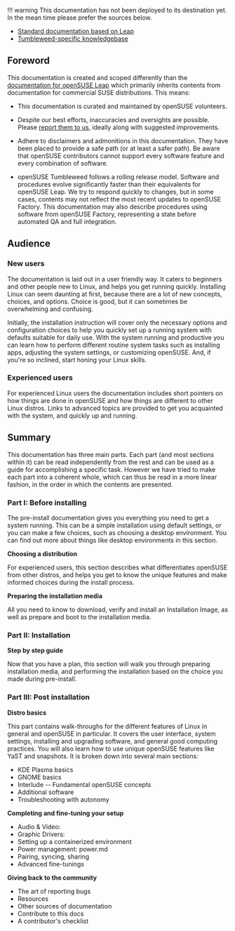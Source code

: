!!! warning
    This documentation has not been deployed to its destination yet. In the mean time please prefer the sources below.

* [Standard documentation based on Leap](https://doc.opensuse.org/)
* [Tumbleweed-specific knowledgebase](https://en.opensuse.org/Portal:Tumbleweed)

## Foreword

This documentation is created and scoped differently than the [documentation for openSUSE Leap](https://doc.opensuse.org/#opensuse-leap-153) which primarily inherits contents from documentation for commercial SUSE distributions. This means:

* This documentation is curated and maintained by openSUSE volunteers.

* Despite our best efforts, inaccuracies and oversights are possible. Please [report them to us](https://github.com/openSUSE/openSUSE-docs-revamped-temp/issues), ideally along with suggested improvements.

* Adhere to disclaimers and admonitions in this documentation. They have been placed to provide a safe path (or at least a safer path). Be aware that openSUSE contributors cannot support every software feature and every combination of software.

* openSUSE Tumbleweed follows a rolling release model. Software and procedures evolve significantly faster than their equivalents for openSUSE Leap. We try to respond quickly to changes, but in some cases, contents may not reflect the most recent updates to openSUSE Factory.
This documentation may also describe procedures using software from openSUSE Factory, representing a state before automated QA and full integration.


## Audience
### New users
The documentation is laid out in a user friendly way. It caters to beginners and other people new to Linux, and helps you get running quickly. Installing Linux can seem daunting at first, because there are a lot of new concepts, choices, and options. Choice is good, but it can sometimes be overwhelming and confusing.

Initially, the installation instruction will cover only the necessary options and configuration choices to help you quickly set up a running system with defaults suitable for daily use. With the system running and productive you can learn how to perform different routine system tasks such as installing apps, adjusting the system settings, or customizing openSUSE. And, if you're so inclined, start honing your Linux skills.

### Experienced users
For experienced Linux users the documentation includes short pointers on how things are done in
openSUSE and how things are different to other Linux distros. Links to advanced topics are provided to get you acquainted with the system, and quickly up and running.

## Summary
This documentation has three main parts. Each part (and most sections within it) can be read independently from the rest and can be used as a guide for accomplishing a specific task. However we have tried to make each part into a coherent whole, which can thus be read in a more linear fashion, in the order in which the contents are presented.

### Part I: Before installing
The pre-install documentation gives you everything you need to get a system running. This can be a simple installation using default settings, or you can make a few choices, such as choosing a desktop environment. You can find out more about things like desktop environments in this section.

__Choosing a distribution__

For experienced users, this section describes what differentiates openSUSE from other distros, and helps you get to know the unique features and make informed choices during the install process.

__Preparing the installation media__

All you need to know to download, verify and install an Installation Image, as well as prepare and boot to the installation media.

### Part II: Installation

__Step by step guide__

Now that you have a plan, this section will walk you through preparing installation media, and performing the installation based on the choice you made during pre-install.

### Part III: Post installation

__Distro basics__

This part contains walk-throughs for the different features of Linux in general and openSUSE in particular. It covers the user interface, system settings, installing and upgrading software, and general good computing practices. You will also learn how to use unique openSUSE features like YaST and snapshots. It is broken down into several main sections:

- KDE Plasma basics
- GNOME basics
- Interlude -- Fundamental openSUSE concepts
- Additional software
- Troubleshooting with autonomy

__Completing and fine-tuning your setup__

- Audio & Video:
- Graphic Drivers: 
- Setting up a containerized environment
- Power management: power.md
- Pairing, syncing, sharing
- Advanced fine-tunings
        
__Giving back to the community__

- The art of reporting bugs
- Resources
- Other sources of documentation
- Contribute to this docs
- A contributor's checklist
